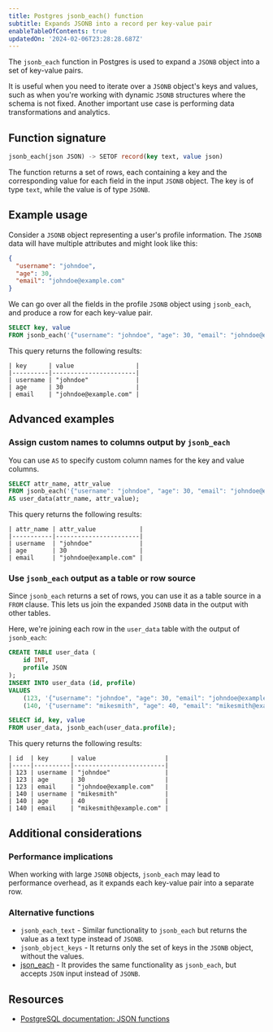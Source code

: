 ```yaml
---
title: Postgres jsonb_each() function
subtitle: Expands JSONB into a record per key-value pair
enableTableOfContents: true
updatedOn: '2024-02-06T23:28:28.687Z'
---
```


The `jsonb_each` function in Postgres is used to expand a `JSONB` object into a set of key-value pairs.

It is useful when you need to iterate over a `JSONB` object's keys and values, such as when you're working with dynamic `JSONB` structures where the schema is not fixed. Another important use case is performing data transformations and analytics.

<CTA />

## Function signature

```sql
jsonb_each(json JSON) -> SETOF record(key text, value json)
```

The function returns a set of rows, each containing a key and the corresponding value for each field in the input `JSONB` object. The key is of type `text`, while the value is of type `JSONB`.

## Example usage

Consider a `JSONB` object representing a user's profile information. The `JSONB` data will have multiple attributes and might look like this:

```json
{
  "username": "johndoe",
  "age": 30,
  "email": "johndoe@example.com"
}
```

We can go over all the fields in the profile `JSONB` object using `jsonb_each`, and produce a row for each key-value pair.

```sql
SELECT key, value
FROM jsonb_each('{"username": "johndoe", "age": 30, "email": "johndoe@example.com"}');
```

This query returns the following results:

```text
| key      | value                 |
|----------|-----------------------|
| username | "johndoe"             |
| age      | 30                    |
| email    | "johndoe@example.com" |
```

## Advanced examples

### Assign custom names to columns output by `jsonb_each`

You can use `AS` to specify custom column names for the key and value columns.

```sql
SELECT attr_name, attr_value
FROM jsonb_each('{"username": "johndoe", "age": 30, "email": "johndoe@example.com"}')
AS user_data(attr_name, attr_value);
```

This query returns the following results:

```text
| attr_name | attr_value            |
|-----------|-----------------------|
| username  | "johndoe"             |
| age       | 30                    |
| email     | "johndoe@example.com" |
```

### Use `jsonb_each` output as a table or row source

Since `jsonb_each` returns a set of rows, you can use it as a table source in a `FROM` clause. This lets us join the expanded `JSONB` data in the output with other tables.

Here, we're joining each row in the `user_data` table with the output of `jsonb_each`:

```sql
CREATE TABLE user_data (
    id INT,
    profile JSON
);
INSERT INTO user_data (id, profile)
VALUES
    (123, '{"username": "johndoe", "age": 30, "email": "johndoe@example.com"}'),
    (140, '{"username": "mikesmith", "age": 40, "email": "mikesmith@example.com"}');

SELECT id, key, value
FROM user_data, jsonb_each(user_data.profile);
```

This query returns the following results:

```text
| id  | key      | value                   |
|-----|----------|-------------------------|
| 123 | username | "johndoe"               |
| 123 | age      | 30                      |
| 123 | email    | "johndoe@example.com"   |
| 140 | username | "mikesmith"             |
| 140 | age      | 40                      |
| 140 | email    | "mikesmith@example.com" |
```

## Additional considerations

### Performance implications

When working with large `JSONB` objects, `jsonb_each` may lead to performance overhead, as it expands each key-value pair into a separate row.

### Alternative functions

- `jsonb_each_text` - Similar functionality to `jsonb_each` but returns the value as a text type instead of `JSONB`.
- `jsonb_object_keys` - It returns only the set of keys in the `JSONB` object, without the values.
- [json_each](/docs/functions/json_each) - It provides the same functionality as `jsonb_each`, but accepts `JSON` input instead of `JSONB`.

## Resources

- [PostgreSQL documentation: JSON functions](https://www.postgresql.org/docs/current/functions-json.html)
